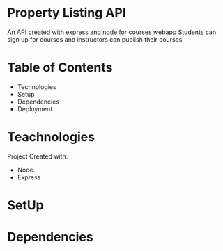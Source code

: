 # Property Listing API

An API created with express and node for courses webapp
Students can sign up for courses and instructors can publish their courses

# Table of Contents

- Technologies
- Setup
- Dependencies
- Deployment

# Teachnologies

Project Created with:

- Node.
- Express

# SetUp

# Dependencies
